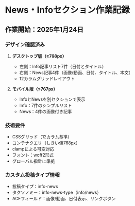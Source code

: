 # News・Infoセクション作業記録

## 作業開始：2025年1月24日

### デザイン確認済み
1. **デスクトップ版（≥768px）**
   - 左側：Info記事リスト7件（日付とタイトル）
   - 右側：News記事4件（画像/動画、日付、タイトル、本文）
   - 12カラムグリッドレイアウト

2. **モバイル版（≤767px）**
   - InfoとNewsを別セクションで表示
   - Info：7件のシンプルリスト
   - News：4件の画像付き記事

### 技術要件
- CSSグリッド（12カラム基準）
- コンテナクエリ（しきい値768px）
- clampによる可変対応
- フォント：woff2形式
- グローバル指針に準拠

### カスタム投稿タイプ情報
- 投稿タイプ：info-news
- タクソノミー：info-news-type（info/news）
- ACFフィールド：画像/動画、日付表示、リンクボタン